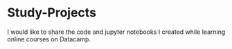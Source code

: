 # Study-Projects

I would like to share the code and jupyter notebooks I created while learning online courses on Datacamp.

